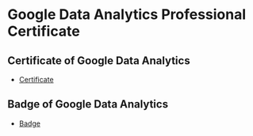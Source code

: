 # Google Data Analytics Professional Certificate
## Certificate of Google Data Analytics
* [Certificate](https://www.coursera.org/account/accomplishments/professional-cert/5MNCTXM5C3YQ)
## Badge of Google Data Analytics
* [Badge](https://www.credly.com/badges/a68326c2-b0a6-4716-92f1-572f4ef44b5f)
 
